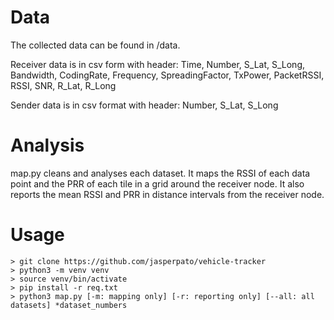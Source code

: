 # Data

The collected data can be found in /data.

Receiver data is in csv form with header:
Time, Number, S_Lat, S_Long, Bandwidth, CodingRate, Frequency, SpreadingFactor, TxPower, PacketRSSI, RSSI, SNR, R_Lat, R_Long

Sender data is in csv format with header:
Number, S_Lat, S_Long

# Analysis

map.py cleans and analyses each dataset. It maps the RSSI of each data point and the PRR of each tile in a grid around the receiver node. It also reports the mean RSSI and PRR in distance intervals from the receiver node.

# Usage

```
> git clone https://github.com/jasperpato/vehicle-tracker
> python3 -m venv venv
> source venv/bin/activate
> pip install -r req.txt
> python3 map.py [-m: mapping only] [-r: reporting only] [--all: all datasets] *dataset_numbers
```

